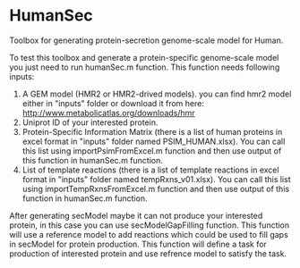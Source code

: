 # HumanSec
Toolbox for generating protein-secretion genome-scale model for Human.

To test this toolbox and generate a protein-specific genome-scale model you just need to run humanSec.m function. This function needs following inputs:
  1) A GEM model (HMR2 or HMR2-drived models). you can find hmr2 model either in "inputs" folder or download it from here:
     http://www.metabolicatlas.org/downloads/hmr
  2) Uniprot ID of your interested protein.
  3) Protein-Specific Information Matrix (there is a list of human proteins in excel format in "inputs" folder named PSIM_HUMAN.xlsx). You can call this list using importPsimFromExcel.m function and then use output of this function in humanSec.m function.
  4) List of template reactions (there is a list of template reactions in excel format in "inputs" folder named tempRxns_v01.xlsx). You can call this list using importTempRxnsFromExcel.m function and then use output of this function in humanSec.m function.

After generating secModel maybe it can not produce your interested protein, in this case you can use secModelGapFilling function. This function will use a reference model to add reactions which could be used to fill gaps in secModel for protein production. This function will define a task for production of interested protein and use refrence model to satisfy the task.
